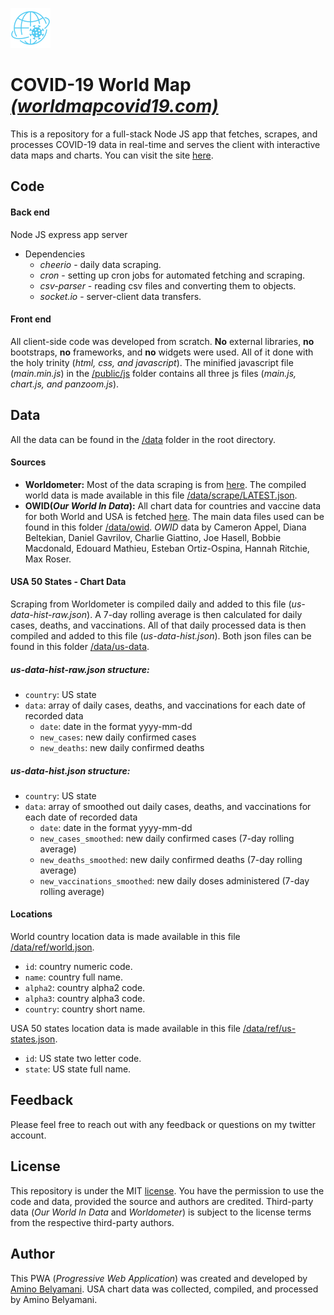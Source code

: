 ![COVID-19 World Map Logo](logo.png) 
# COVID-19 World Map [*(worldmapcovid19.com)*](https://worldmapcovid19.com)
This is a repository for a full-stack Node JS app that fetches, scrapes, and processes COVID-19 data in real-time and serves the client with interactive data maps and charts. You can visit the site [here](https://worldmapcovid19.com).
## Code
#### Back end
Node JS express app server
* Dependencies
    * *cheerio* - daily data scraping.
    * *cron* - setting up cron jobs for automated fetching and scraping.
    * *csv-parser* - reading csv files and converting them to objects.
    * *socket.io* - server-client data transfers.

#### Front end
All client-side code was developed from scratch. **No** external libraries, **no** bootstraps, **no** frameworks, and **no** widgets were used. All of it done with the holy trinity (*html, css, and javascript*). The minified javascript file (*main.min.js*) in the [/public/js](https://github.com/aminobelyamani/covid-19-world-map/tree/master/public/js) folder contains all three js files (*main.js, chart.js, and panzoom.js*).
## Data
All the data can be found in the [/data](https://github.com/aminobelyamani/covid-19-world-map/tree/master/data) folder in the root directory.
#### Sources
* **Worldometer:** Most of the data scraping is from [here](https://www.worldometers.info/coronavirus/). The compiled world data is made available in this file [/data/scrape/LATEST.json](https://github.com/aminobelyamani/covid-19-world-map/tree/master/data/scrape/LATEST.json).
* **OWID(*Our World In Data*):** All chart data for countries and vaccine data for both World and USA is fetched [here](https://github.com/owid/covid-19-data/tree/master/public/data). The main data files used can be found in this folder [/data/owid](https://github.com/aminobelyamani/covid-19-world-map/tree/master/data/owid). *OWID* data by Cameron Appel, Diana Beltekian, Daniel Gavrilov, Charlie Giattino, Joe Hasell, Bobbie Macdonald, Edouard Mathieu, Esteban Ortiz-Ospina, Hannah Ritchie, Max Roser.

#### USA 50 States - Chart Data
Scraping from Worldometer is compiled daily and added to this file (*us-data-hist-raw.json*). A 7-day rolling average is then calculated for daily cases, deaths, and vaccinations. All of that daily processed data is then compiled and added to this file (*us-data-hist.json*). Both json files can be found in this folder [/data/us-data](https://github.com/aminobelyamani/covid-19-world-map/tree/master/data/us-data).
##### *us-data-hist-raw.json* structure:
* `country`: US state
* `data`: array of daily cases, deaths, and vaccinations for each date of recorded data
    * `date`: date in the format yyyy-mm-dd
    * `new_cases`: new daily confirmed cases
    * `new_deaths`: new daily confirmed deaths
    
##### *us-data-hist.json* structure:
* `country`: US state
* `data`: array of smoothed out daily cases, deaths, and vaccinations for each date of recorded data
    * `date`: date in the format yyyy-mm-dd
    * `new_cases_smoothed`: new daily confirmed cases (7-day rolling average)
    * `new_deaths_smoothed`: new daily confirmed deaths (7-day rolling average)
    * `new_vaccinations_smoothed`: new daily doses administered (7-day rolling average)

#### Locations
World country location data is made available in this file [/data/ref/world.json](https://github.com/aminobelyamani/covid-19-world-map/tree/master/data/ref/world.json).
* `id`: country numeric code.
* `name`: country full name.
* `alpha2`: country alpha2 code.
* `alpha3`: country alpha3 code.
* `country`: country short name.

USA 50 states location data is made available in this file [/data/ref/us-states.json](https://github.com/aminobelyamani/covid-19-world-map/tree/master/data/ref/us-states.json).
* `id`: US state two letter code.
* `state`: US state full name.

## Feedback
Please feel free to reach out with any feedback or questions on my twitter account.
## License
This repository is under the MIT [license](https://github.com/aminobelyamani/covid-19-world-map/blob/master/LICENSE). You have the permission to use the code and data, provided the source and authors are credited. Third-party data (*Our World In Data* and *Worldometer*) is subject to the license terms from the respective third-party authors.
## Author
This PWA (*Progressive Web Application*) was created and developed by [Amino Belyamani](https://aminobelyamani.com). USA chart data was collected, compiled, and processed by Amino Belyamani.